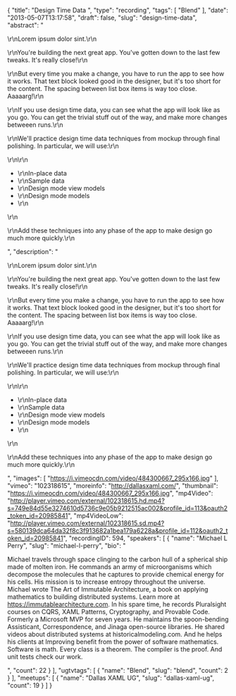 {
  "title": "Design Time Data ",
  "type": "recording",
  "tags": [
    "Blend"
  ],
  "date": "2013-05-07T13:17:58",
  "draft": false,
  "slug": "design-time-data",
  "abstract": "<p>\r\nLorem ipsum dolor sint.\r\n</p><p>\r\nYou're building the next great app. You've gotten down to the last few tweaks. It's really close!\r\n</p><p>\r\nBut every time you make a change, you have to run the app to see how it works. That text block looked good in the designer, but it's too short for the content. The spacing between list box items is way too close. Aaaaarg!\r\n</p><p>\r\nIf you use design time data, you can see what the app will look like as you go. You can get the trivial stuff out of the way, and make more changes betweeen runs.\r\n</p><p>\r\nWe'll practice design time data techniques from mockup through final polishing. In particular, we will use:\r\n</p>\r\n\r\n<ul><li>\r\nIn-place data</li><li>\r\nSample data</li><li>\r\nDesign mode view models</li><li>\r\nDesign mode models</li><li>\r\n</li></ul>\r\n<p>\r\nAdd these techniques into any phase of the app to make design go much more quickly.\r\n</p>",
  "description": "<p>\r\nLorem ipsum dolor sint.\r\n</p><p>\r\nYou're building the next great app. You've gotten down to the last few tweaks. It's really close!\r\n</p><p>\r\nBut every time you make a change, you have to run the app to see how it works. That text block looked good in the designer, but it's too short for the content. The spacing between list box items is way too close. Aaaaarg!\r\n</p><p>\r\nIf you use design time data, you can see what the app will look like as you go. You can get the trivial stuff out of the way, and make more changes betweeen runs.\r\n</p><p>\r\nWe'll practice design time data techniques from mockup through final polishing. In particular, we will use:\r\n</p>\r\n\r\n<ul><li>\r\nIn-place data</li><li>\r\nSample data</li><li>\r\nDesign mode view models</li><li>\r\nDesign mode models</li><li>\r\n</li></ul>\r\n<p>\r\nAdd these techniques into any phase of the app to make design go much more quickly.\r\n</p>",
  "images": [
    "https://i.vimeocdn.com/video/484300667_295x166.jpg"
  ],
  "vimeo": "102318615",
  "moreinfo": "http://dallasxaml.com/",
  "thumbnail": "https://i.vimeocdn.com/video/484300667_295x166.jpg",
  "mp4Video": "http://player.vimeo.com/external/102318615.hd.mp4?s=749e84d55e3274610d5736c9e05b9212515ac002&profile_id=113&oauth2_token_id=20985841",
  "mp4VideoLow": "http://player.vimeo.com/external/102318615.sd.mp4?s=580139dca64da32f8c3f913682a1bea179a6228a&profile_id=112&oauth2_token_id=20985841",
  "recordingID": 594,
  "speakers": [
    {
      "name": "Michael L Perry",
      "slug": "michael-l-perry",
      "bio": "<p>Michael travels through space clinging to the carbon hull of a spherical ship made of molten iron. He commands an army of microorganisms which decompose the molecules that he captures to provide chemical energy for his cells. His mission is to increase entropy throughout the universe. Michael wrote The Art of Immutable Architecture, a book on applying mathematics to building distributed systems. Learn more at https://immutablearchitecture.com. In his spare time, he records Pluralsight courses on CQRS, XAML Patterns, Cryptography, and Provable Code. Formerly a Microsoft MVP for seven years. He maintains the spoon-bending Assisticant, Correspondence, and Jinaga open-source libraries. He shared videos about distributed systems at historicalmodeling.com. And he helps his clients at Improving benefit from the power of software mathematics. Software is math. Every class is a theorem. The compiler is the proof. And unit tests check our work.</p>",
      "count": 22
    }
  ],
  "ugtvtags": [
    {
      "name": "Blend",
      "slug": "blend",
      "count": 2
    }
  ],
  "meetups": [
    {
      "name": "Dallas XAML UG",
      "slug": "dallas-xaml-ug",
      "count": 19
    }
  ]
}